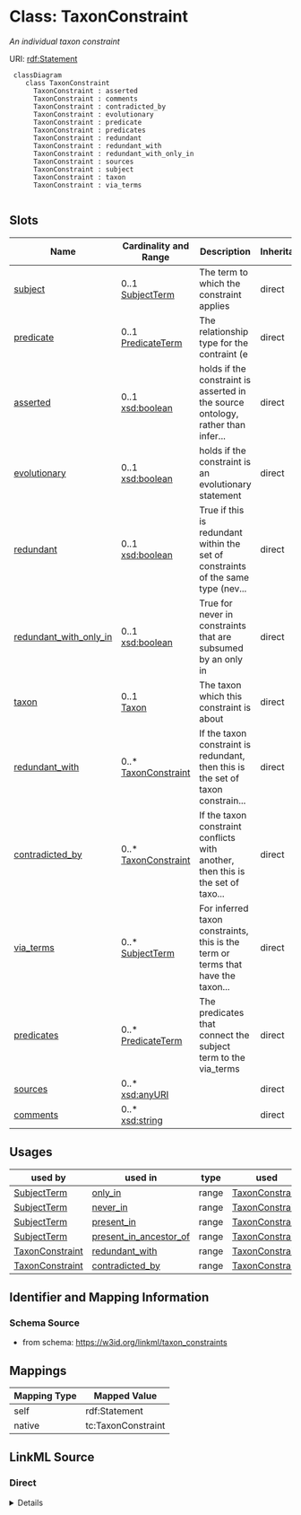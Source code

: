 # Class: TaxonConstraint
_An individual taxon constraint_




URI: [rdf:Statement](http://www.w3.org/1999/02/22-rdf-syntax-ns#Statement)


```{mermaid}
 classDiagram
    class TaxonConstraint
      TaxonConstraint : asserted
      TaxonConstraint : comments
      TaxonConstraint : contradicted_by
      TaxonConstraint : evolutionary
      TaxonConstraint : predicate
      TaxonConstraint : predicates
      TaxonConstraint : redundant
      TaxonConstraint : redundant_with
      TaxonConstraint : redundant_with_only_in
      TaxonConstraint : sources
      TaxonConstraint : subject
      TaxonConstraint : taxon
      TaxonConstraint : via_terms
      
```



<!-- no inheritance hierarchy -->


## Slots

| Name | Cardinality and Range | Description | Inheritance |
| ---  | --- | --- | --- |
| [subject](subject.md) | 0..1 <br/> [SubjectTerm](SubjectTerm.md) | The term to which the constraint applies | direct |
| [predicate](predicate.md) | 0..1 <br/> [PredicateTerm](PredicateTerm.md) | The relationship type for the contraint (e | direct |
| [asserted](asserted.md) | 0..1 <br/> [xsd:boolean](http://www.w3.org/2001/XMLSchema#boolean) | holds if the constraint is asserted in the source ontology, rather than infer... | direct |
| [evolutionary](evolutionary.md) | 0..1 <br/> [xsd:boolean](http://www.w3.org/2001/XMLSchema#boolean) | holds if the constraint is an evolutionary statement | direct |
| [redundant](redundant.md) | 0..1 <br/> [xsd:boolean](http://www.w3.org/2001/XMLSchema#boolean) | True if this is redundant within the set of constraints of the same type (nev... | direct |
| [redundant_with_only_in](redundant_with_only_in.md) | 0..1 <br/> [xsd:boolean](http://www.w3.org/2001/XMLSchema#boolean) | True for never in constraints that are subsumed by an only in | direct |
| [taxon](taxon.md) | 0..1 <br/> [Taxon](Taxon.md) | The taxon which this constraint is about | direct |
| [redundant_with](redundant_with.md) | 0..* <br/> [TaxonConstraint](TaxonConstraint.md) | If the taxon constraint is redundant, then this is the set of taxon constrain... | direct |
| [contradicted_by](contradicted_by.md) | 0..* <br/> [TaxonConstraint](TaxonConstraint.md) | If the taxon constraint conflicts with another,  then this is the set of taxo... | direct |
| [via_terms](via_terms.md) | 0..* <br/> [SubjectTerm](SubjectTerm.md) | For inferred taxon constraints, this is the term or terms that have the taxon... | direct |
| [predicates](predicates.md) | 0..* <br/> [PredicateTerm](PredicateTerm.md) | The predicates that connect the subject term to the via_terms | direct |
| [sources](sources.md) | 0..* <br/> [xsd:anyURI](http://www.w3.org/2001/XMLSchema#anyURI) |  | direct |
| [comments](comments.md) | 0..* <br/> [xsd:string](http://www.w3.org/2001/XMLSchema#string) |  | direct |



## Usages

| used by | used in | type | used |
| ---  | --- | --- | --- |
| [SubjectTerm](SubjectTerm.md) | [only_in](only_in.md) | range | [TaxonConstraint](TaxonConstraint.md) |
| [SubjectTerm](SubjectTerm.md) | [never_in](never_in.md) | range | [TaxonConstraint](TaxonConstraint.md) |
| [SubjectTerm](SubjectTerm.md) | [present_in](present_in.md) | range | [TaxonConstraint](TaxonConstraint.md) |
| [SubjectTerm](SubjectTerm.md) | [present_in_ancestor_of](present_in_ancestor_of.md) | range | [TaxonConstraint](TaxonConstraint.md) |
| [TaxonConstraint](TaxonConstraint.md) | [redundant_with](redundant_with.md) | range | [TaxonConstraint](TaxonConstraint.md) |
| [TaxonConstraint](TaxonConstraint.md) | [contradicted_by](contradicted_by.md) | range | [TaxonConstraint](TaxonConstraint.md) |






## Identifier and Mapping Information







### Schema Source


* from schema: https://w3id.org/linkml/taxon_constraints





## Mappings

| Mapping Type | Mapped Value |
| ---  | ---  |
| self | rdf:Statement |
| native | tc:TaxonConstraint |


## LinkML Source

<!-- TODO: investigate https://stackoverflow.com/questions/37606292/how-to-create-tabbed-code-blocks-in-mkdocs-or-sphinx -->

### Direct

<details>
```yaml
name: TaxonConstraint
description: An individual taxon constraint
from_schema: https://w3id.org/linkml/taxon_constraints
rank: 1000
attributes:
  subject:
    name: subject
    description: The term to which the constraint applies
    from_schema: https://w3id.org/linkml/taxon_constraints
    rank: 1000
    slot_uri: rdf:subject
    range: SubjectTerm
  predicate:
    name: predicate
    description: The relationship type for the contraint (e.g. in_taxon, never_in
      taxon)
    todos:
    - define a value set of this
    from_schema: https://w3id.org/linkml/taxon_constraints
    rank: 1000
    slot_uri: rdf:predicate
    range: PredicateTerm
  asserted:
    name: asserted
    description: holds if the constraint is asserted in the source ontology, rather
      than inferred by rules or reasoning
    from_schema: https://w3id.org/linkml/taxon_constraints
    rank: 1000
    range: boolean
  evolutionary:
    name: evolutionary
    description: holds if the constraint is an evolutionary statement
    from_schema: https://w3id.org/linkml/taxon_constraints
    rank: 1000
    range: boolean
  redundant:
    name: redundant
    description: True if this is redundant within the set of constraints of the same
      type (never vs only)
    from_schema: https://w3id.org/linkml/taxon_constraints
    rank: 1000
    range: boolean
  redundant_with_only_in:
    name: redundant_with_only_in
    description: True for never in constraints that are subsumed by an only in
    from_schema: https://w3id.org/linkml/taxon_constraints
    rank: 1000
    range: boolean
  taxon:
    name: taxon
    description: The taxon which this constraint is about. May be species or a more
      general class.
    from_schema: https://w3id.org/linkml/taxon_constraints
    rank: 1000
    slot_uri: rdf:object
    range: Taxon
    inlined: true
  redundant_with:
    name: redundant_with
    description: If the taxon constraint is redundant, then this is the set of taxon
      constraints that it is redundant with
    from_schema: https://w3id.org/linkml/taxon_constraints
    rank: 1000
    multivalued: true
    range: TaxonConstraint
  contradicted_by:
    name: contradicted_by
    description: If the taxon constraint conflicts with another,  then this is the
      set of taxon constraints that it is redundant with
    from_schema: https://w3id.org/linkml/taxon_constraints
    rank: 1000
    multivalued: true
    range: TaxonConstraint
  via_terms:
    name: via_terms
    description: For inferred taxon constraints, this is the term or terms that have
      the taxon constraint asserted
    from_schema: https://w3id.org/linkml/taxon_constraints
    rank: 1000
    multivalued: true
    range: SubjectTerm
    inlined: true
    inlined_as_list: true
  predicates:
    name: predicates
    description: The predicates that connect the subject term to the via_terms.
    from_schema: https://w3id.org/linkml/taxon_constraints
    rank: 1000
    multivalued: true
    range: PredicateTerm
  sources:
    name: sources
    from_schema: https://w3id.org/linkml/taxon_constraints
    rank: 1000
    multivalued: true
    range: uriorcurie
  comments:
    name: comments
    from_schema: https://w3id.org/linkml/taxon_constraints
    rank: 1000
    multivalued: true
    range: string
class_uri: rdf:Statement

```
</details>

### Induced

<details>
```yaml
name: TaxonConstraint
description: An individual taxon constraint
from_schema: https://w3id.org/linkml/taxon_constraints
rank: 1000
attributes:
  subject:
    name: subject
    description: The term to which the constraint applies
    from_schema: https://w3id.org/linkml/taxon_constraints
    rank: 1000
    slot_uri: rdf:subject
    alias: subject
    owner: TaxonConstraint
    domain_of:
    - TaxonConstraint
    range: SubjectTerm
  predicate:
    name: predicate
    description: The relationship type for the contraint (e.g. in_taxon, never_in
      taxon)
    todos:
    - define a value set of this
    from_schema: https://w3id.org/linkml/taxon_constraints
    rank: 1000
    slot_uri: rdf:predicate
    alias: predicate
    owner: TaxonConstraint
    domain_of:
    - TaxonConstraint
    range: PredicateTerm
  asserted:
    name: asserted
    description: holds if the constraint is asserted in the source ontology, rather
      than inferred by rules or reasoning
    from_schema: https://w3id.org/linkml/taxon_constraints
    rank: 1000
    alias: asserted
    owner: TaxonConstraint
    domain_of:
    - TaxonConstraint
    range: boolean
  evolutionary:
    name: evolutionary
    description: holds if the constraint is an evolutionary statement
    from_schema: https://w3id.org/linkml/taxon_constraints
    rank: 1000
    alias: evolutionary
    owner: TaxonConstraint
    domain_of:
    - TaxonConstraint
    range: boolean
  redundant:
    name: redundant
    description: True if this is redundant within the set of constraints of the same
      type (never vs only)
    from_schema: https://w3id.org/linkml/taxon_constraints
    rank: 1000
    alias: redundant
    owner: TaxonConstraint
    domain_of:
    - TaxonConstraint
    range: boolean
  redundant_with_only_in:
    name: redundant_with_only_in
    description: True for never in constraints that are subsumed by an only in
    from_schema: https://w3id.org/linkml/taxon_constraints
    rank: 1000
    alias: redundant_with_only_in
    owner: TaxonConstraint
    domain_of:
    - TaxonConstraint
    range: boolean
  taxon:
    name: taxon
    description: The taxon which this constraint is about. May be species or a more
      general class.
    from_schema: https://w3id.org/linkml/taxon_constraints
    rank: 1000
    slot_uri: rdf:object
    alias: taxon
    owner: TaxonConstraint
    domain_of:
    - TaxonConstraint
    range: Taxon
    inlined: true
  redundant_with:
    name: redundant_with
    description: If the taxon constraint is redundant, then this is the set of taxon
      constraints that it is redundant with
    from_schema: https://w3id.org/linkml/taxon_constraints
    rank: 1000
    multivalued: true
    alias: redundant_with
    owner: TaxonConstraint
    domain_of:
    - TaxonConstraint
    range: TaxonConstraint
  contradicted_by:
    name: contradicted_by
    description: If the taxon constraint conflicts with another,  then this is the
      set of taxon constraints that it is redundant with
    from_schema: https://w3id.org/linkml/taxon_constraints
    rank: 1000
    multivalued: true
    alias: contradicted_by
    owner: TaxonConstraint
    domain_of:
    - TaxonConstraint
    range: TaxonConstraint
  via_terms:
    name: via_terms
    description: For inferred taxon constraints, this is the term or terms that have
      the taxon constraint asserted
    from_schema: https://w3id.org/linkml/taxon_constraints
    rank: 1000
    multivalued: true
    alias: via_terms
    owner: TaxonConstraint
    domain_of:
    - TaxonConstraint
    range: SubjectTerm
    inlined: true
    inlined_as_list: true
  predicates:
    name: predicates
    description: The predicates that connect the subject term to the via_terms.
    from_schema: https://w3id.org/linkml/taxon_constraints
    rank: 1000
    multivalued: true
    alias: predicates
    owner: TaxonConstraint
    domain_of:
    - TaxonConstraint
    range: PredicateTerm
  sources:
    name: sources
    from_schema: https://w3id.org/linkml/taxon_constraints
    rank: 1000
    multivalued: true
    alias: sources
    owner: TaxonConstraint
    domain_of:
    - TaxonConstraint
    range: uriorcurie
  comments:
    name: comments
    from_schema: https://w3id.org/linkml/taxon_constraints
    rank: 1000
    multivalued: true
    alias: comments
    owner: TaxonConstraint
    domain_of:
    - TaxonConstraint
    range: string
class_uri: rdf:Statement

```
</details>